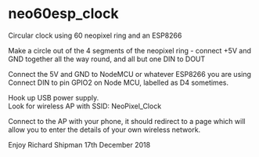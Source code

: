 # neo60esp_clock
Circular clock using 60 neopixel ring and an ESP8266

Make a circle out of the 4 segments of the neopixel ring - 
connect +5V and GND together all the way round, and all but one DIN to DOUT

Connect the 5V and GND to NodeMCU or whatever ESP8266 you are using
Connect DIN to pin GPIO2 on Node MCU, labelled as D4 sometimes.

Hook up USB power supply.  
Look for wireless AP with SSID: NeoPixel_Clock

Connect to the AP with your phone, it should redirect to a page which will allow you to enter
the details of your own wireless network.

Enjoy 
Richard Shipman
17th December 2018
